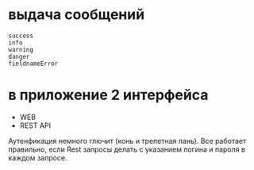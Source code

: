 # выдача сообщений    
    success
    info
    warning
    danger
    fieldnameError
# в приложение 2 интерфейса
   * WEB
   * REST API
   
   Аутенфикация немного глючит (конь и трепетная лань).
   Все работает правильно, если Rest запросы делать с указанием логина и пароля в каждом запросе. 